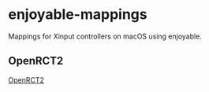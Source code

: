 # enjoyable-mappings

Mappings for Xinput controllers on macOS using enjoyable.

## OpenRCT2

[OpenRCT2]("https://raw.githubusercontent.com/mxskylar/enjoyable-mappings/main/OpenRCT2.enjoyable")
